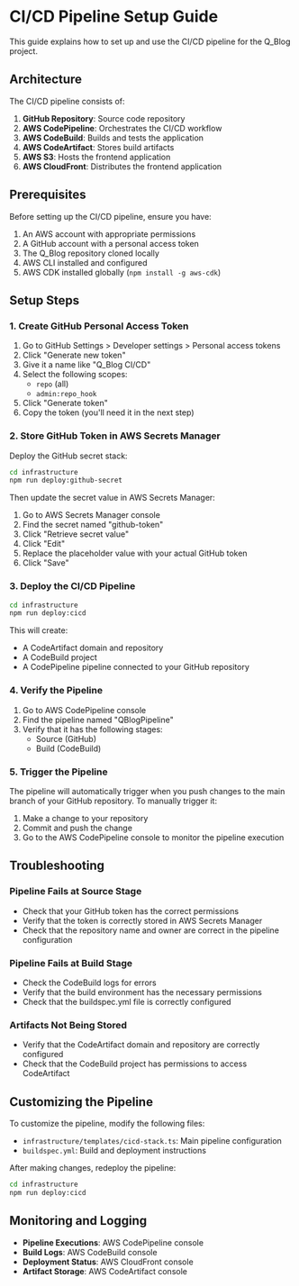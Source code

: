 # CI/CD Pipeline Setup Guide

This guide explains how to set up and use the CI/CD pipeline for the Q_Blog project.

## Architecture

The CI/CD pipeline consists of:

1. **GitHub Repository**: Source code repository
2. **AWS CodePipeline**: Orchestrates the CI/CD workflow
3. **AWS CodeBuild**: Builds and tests the application
4. **AWS CodeArtifact**: Stores build artifacts
5. **AWS S3**: Hosts the frontend application
6. **AWS CloudFront**: Distributes the frontend application

## Prerequisites

Before setting up the CI/CD pipeline, ensure you have:

1. An AWS account with appropriate permissions
2. A GitHub account with a personal access token
3. The Q_Blog repository cloned locally
4. AWS CLI installed and configured
5. AWS CDK installed globally (`npm install -g aws-cdk`)

## Setup Steps

### 1. Create GitHub Personal Access Token

1. Go to GitHub Settings > Developer settings > Personal access tokens
2. Click "Generate new token"
3. Give it a name like "Q_Blog CI/CD"
4. Select the following scopes:
   - `repo` (all)
   - `admin:repo_hook`
5. Click "Generate token"
6. Copy the token (you'll need it in the next step)

### 2. Store GitHub Token in AWS Secrets Manager

Deploy the GitHub secret stack:

```bash
cd infrastructure
npm run deploy:github-secret
```

Then update the secret value in AWS Secrets Manager:

1. Go to AWS Secrets Manager console
2. Find the secret named "github-token"
3. Click "Retrieve secret value"
4. Click "Edit"
5. Replace the placeholder value with your actual GitHub token
6. Click "Save"

### 3. Deploy the CI/CD Pipeline

```bash
cd infrastructure
npm run deploy:cicd
```

This will create:
- A CodeArtifact domain and repository
- A CodeBuild project
- A CodePipeline pipeline connected to your GitHub repository

### 4. Verify the Pipeline

1. Go to AWS CodePipeline console
2. Find the pipeline named "QBlogPipeline"
3. Verify that it has the following stages:
   - Source (GitHub)
   - Build (CodeBuild)

### 5. Trigger the Pipeline

The pipeline will automatically trigger when you push changes to the main branch of your GitHub repository. To manually trigger it:

1. Make a change to your repository
2. Commit and push the change
3. Go to the AWS CodePipeline console to monitor the pipeline execution

## Troubleshooting

### Pipeline Fails at Source Stage

- Check that your GitHub token has the correct permissions
- Verify that the token is correctly stored in AWS Secrets Manager
- Check that the repository name and owner are correct in the pipeline configuration

### Pipeline Fails at Build Stage

- Check the CodeBuild logs for errors
- Verify that the build environment has the necessary permissions
- Check that the buildspec.yml file is correctly configured

### Artifacts Not Being Stored

- Verify that the CodeArtifact domain and repository are correctly configured
- Check that the CodeBuild project has permissions to access CodeArtifact

## Customizing the Pipeline

To customize the pipeline, modify the following files:

- `infrastructure/templates/cicd-stack.ts`: Main pipeline configuration
- `buildspec.yml`: Build and deployment instructions

After making changes, redeploy the pipeline:

```bash
cd infrastructure
npm run deploy:cicd
```

## Monitoring and Logging

- **Pipeline Executions**: AWS CodePipeline console
- **Build Logs**: AWS CodeBuild console
- **Deployment Status**: AWS CloudFront console
- **Artifact Storage**: AWS CodeArtifact console
